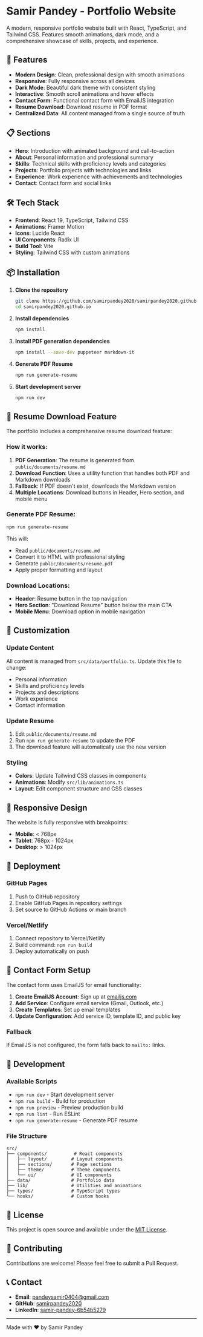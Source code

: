# Samir Pandey - Portfolio Website

A modern, responsive portfolio website built with React, TypeScript, and Tailwind CSS. Features smooth animations, dark mode, and a comprehensive showcase of skills, projects, and experience.

## 🚀 Features

- **Modern Design**: Clean, professional design with smooth animations
- **Responsive**: Fully responsive across all devices
- **Dark Mode**: Beautiful dark theme with consistent styling
- **Interactive**: Smooth scroll animations and hover effects
- **Contact Form**: Functional contact form with EmailJS integration
- **Resume Download**: Download resume in PDF format
- **Centralized Data**: All content managed from a single source of truth

## 📋 Sections

- **Hero**: Introduction with animated background and call-to-action
- **About**: Personal information and professional summary
- **Skills**: Technical skills with proficiency levels and categories
- **Projects**: Portfolio projects with technologies and links
- **Experience**: Work experience with achievements and technologies
- **Contact**: Contact form and social links

## 🛠️ Tech Stack

- **Frontend**: React 19, TypeScript, Tailwind CSS
- **Animations**: Framer Motion
- **Icons**: Lucide React
- **UI Components**: Radix UI
- **Build Tool**: Vite
- **Styling**: Tailwind CSS with custom animations

## 📦 Installation

1. **Clone the repository**
   ```bash
   git clone https://github.com/samirpandey2020/samirpandey2020.github.io.git
   cd samirpandey2020.github.io
   ```

2. **Install dependencies**
   ```bash
   npm install
   ```

3. **Install PDF generation dependencies**
   ```bash
   npm install --save-dev puppeteer markdown-it
   ```

4. **Generate PDF Resume**
   ```bash
   npm run generate-resume
   ```

5. **Start development server**
   ```bash
   npm run dev
   ```

## 📄 Resume Download Feature

The portfolio includes a comprehensive resume download feature:

### How it works:
1. **PDF Generation**: The resume is generated from `public/documents/resume.md`
2. **Download Function**: Uses a utility function that handles both PDF and Markdown downloads
3. **Fallback**: If PDF doesn't exist, downloads the Markdown version
4. **Multiple Locations**: Download buttons in Header, Hero section, and mobile menu

### Generate PDF Resume:
```bash
npm run generate-resume
```

This will:
- Read `public/documents/resume.md`
- Convert it to HTML with professional styling
- Generate `public/documents/resume.pdf`
- Apply proper formatting and layout

### Download Locations:
- **Header**: Resume button in the top navigation
- **Hero Section**: "Download Resume" button below the main CTA
- **Mobile Menu**: Download option in mobile navigation

## 🎨 Customization

### Update Content
All content is managed from `src/data/portfolio.ts`. Update this file to change:
- Personal information
- Skills and proficiency levels
- Projects and descriptions
- Work experience
- Contact information

### Update Resume
1. Edit `public/documents/resume.md`
2. Run `npm run generate-resume` to update the PDF
3. The download feature will automatically use the new version

### Styling
- **Colors**: Update Tailwind CSS classes in components
- **Animations**: Modify `src/lib/animations.ts`
- **Layout**: Edit component structure and CSS classes

## 📱 Responsive Design

The website is fully responsive with breakpoints:
- **Mobile**: < 768px
- **Tablet**: 768px - 1024px
- **Desktop**: > 1024px

## 🚀 Deployment

### GitHub Pages
1. Push to GitHub repository
2. Enable GitHub Pages in repository settings
3. Set source to GitHub Actions or main branch

### Vercel/Netlify
1. Connect repository to Vercel/Netlify
2. Build command: `npm run build`
3. Deploy automatically on push

## 📧 Contact Form Setup

The contact form uses EmailJS for email functionality:

1. **Create EmailJS Account**: Sign up at [emailjs.com](https://emailjs.com)
2. **Add Service**: Configure email service (Gmail, Outlook, etc.)
3. **Create Templates**: Set up email templates
4. **Update Configuration**: Add service ID, template ID, and public key

### Fallback
If EmailJS is not configured, the form falls back to `mailto:` links.

## 🔧 Development

### Available Scripts
- `npm run dev` - Start development server
- `npm run build` - Build for production
- `npm run preview` - Preview production build
- `npm run lint` - Run ESLint
- `npm run generate-resume` - Generate PDF resume

### File Structure
```
src/
├── components/          # React components
│   ├── layout/         # Layout components
│   ├── sections/       # Page sections
│   ├── theme/          # Theme components
│   └── ui/             # UI components
├── data/               # Portfolio data
├── lib/                # Utilities and animations
├── types/              # TypeScript types
└── hooks/              # Custom hooks
```

## 📄 License

This project is open source and available under the [MIT License](LICENSE).

## 🤝 Contributing

Contributions are welcome! Please feel free to submit a Pull Request.

## 📞 Contact

- **Email**: pandeysamir0404@gmail.com
- **GitHub**: [samirpandey2020](https://github.com/samirpandey2020)
- **LinkedIn**: [samir-pandey-6b54b5279](https://linkedin.com/in/samir-pandey-6b54b5279/)

---

Made with ❤️ by Samir Pandey